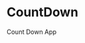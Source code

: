 # CountDown
 Count Down App
     
          
                                                    
                                                         
                                           
                      
              
   
  
   
 
